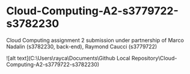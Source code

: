 # Cloud-Computing-A2-s3779722-s3782230
Cloud Computing assignment 2 submission under partnership of Marco Nadalin (s3782230, back-end), Raymond Caucci (s3779722)

![alt text](C:\Users\rayca\Documents\Github Local Repository\Cloud-Computing-A2-s3779722-s3782230)